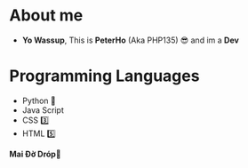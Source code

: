 

# About me
- **Yo Wassup**, This is **PeterHo** (Aka PHP135) 😎 and im a **Dev** 

# Programming Languages 
- Python 🐍
- Java Script
- CSS 3️⃣
- HTML 5️⃣

**Mai Đờ Dróp🐧**



